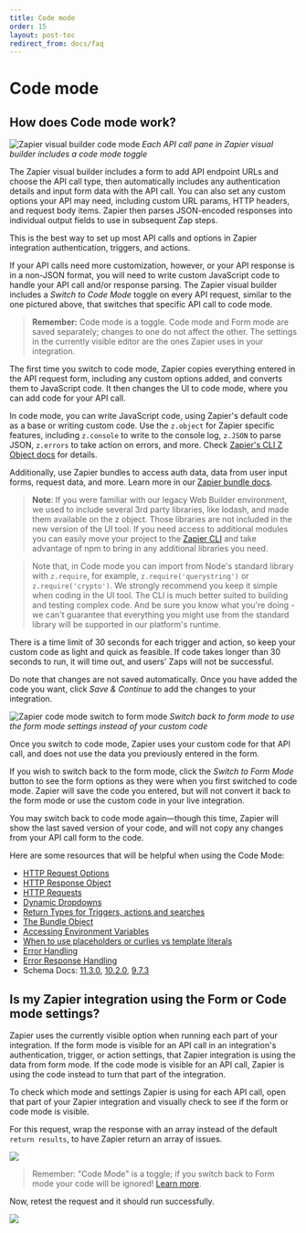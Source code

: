 ```yaml
---
title: Code mode
order: 15
layout: post-toc
redirect_from: docs/faq
---
```


# Code mode

## How does Code mode work?

![Zapier visual builder code mode](https://cdn.zappy.app/17f0890ad5856b53d61e32b26fbb1070.png)
_Each API call pane in Zapier visual builder includes a code mode toggle_

The Zapier visual builder includes a form to add API endpoint URLs and choose the API call type, then automatically includes any authentication details and input form data with the API call. You can also set any custom options your API may need, including custom URL params, HTTP headers, and request body items. Zapier then parses JSON-encoded responses into individual output fields to use in subsequent Zap steps.

This is the best way to set up most API calls and options in Zapier integration authentication, triggers, and actions.

If your API calls need more customization, however, or your API response is in a non-JSON format, you will need to write custom JavaScript code to handle your API call and/or response parsing. The Zapier visual builder includes a _Switch to Code Mode_ toggle on every API request, similar to the one pictured above, that switches that specific API call to code mode.

> **Remember:** Code mode is a toggle. Code mode and Form mode are saved separately; changes to one do not affect the other. The settings in the currently visible editor are the ones Zapier uses in your integration.

The first time you switch to code mode, Zapier copies everything entered in the API request form, including any custom options added, and converts them to JavaScript code. It then changes the UI to code mode, where you can add code for your API call.

In code mode, you can write JavaScript code, using Zapier's default code as a base or writing custom code. Use the `z.object` for Zapier specific features, including `z.console` to write to the console log, `z.JSON` to parse JSON, `z.errors` to take action on errors, and more. Check [Zapier's CLI Z Object docs](https://github.com/zapier/zapier-platform/blob/main/packages/cli/README.md#z-object) for details.

Additionally, use Zapier bundles to access auth data, data from user input forms, request data, and more. Learn more in our [Zapier bundle docs](https://platform.zapier.com/docs/advanced#bundle).

> **Note**: If you were familiar with our legacy Web Builder environment, we used to include several 3rd party libraries, like lodash, and made them available on the z object. Those libraries are not included in the new version of the UI tool. If you need access to additional modules you can easily move your project to the [Zapier CLI](https://github.com/zapier/zapier-platform/blob/main/packages/cli/README.md) and take advantage of npm to bring in any additional libraries you need.

> Note that, in Code mode you can import from Node's standard library with `z.require`, for example, `z.require('querystring')` or `z.require('crypto')`. We strongly recommend you keep it simple when coding in the UI tool. The CLI is much better suited to building and testing complex code. And be sure you know what you're doing - we can't guarantee that everything you might use from the standard library will be supported in our platform's runtime.

There is a time limit of 30 seconds for each trigger and action, so keep your custom code as light and quick as feasible. If code takes longer than 30 seconds to run, it will time out, and users' Zaps will not be successful.

Do note that changes are not saved automatically. Once you have added the code you want, click _Save & Continue_ to add the changes to your integration.

![Zapier code mode switch to form mode](https://cdn.zappy.app/1fa2f12c1c41a49f3d7aeff4d2706f7c.png)
_Switch back to form mode to use the form mode settings instead of your custom code_

Once you switch to code mode, Zapier uses your custom code for that API call, and does not use the data you previously entered in the form.

If you wish to switch back to the form mode, click the _Switch to Form Mode_ button to see the form options as they were when you first switched to code mode. Zapier will save the code you entered, but will not convert it back to the form mode or use the custom code in your live integration.

You may switch back to code mode again—though this time, Zapier will show the last saved version of your code, and will not copy any changes from your API call form to the code.

Here are some resources that will be helpful when using the Code Mode: 
- [HTTP Request Options](https://github.com/zapier/zapier-platform/blob/master/packages/cli/README.md#http-request-options)
- [HTTP Response Object](https://github.com/zapier/zapier-platform/blob/master/packages/cli/README.md#http-response-object)
- [HTTP Requests](https://github.com/zapier/zapier-platform/blob/master/packages/cli/README.md#manual-http-requests)
- [Dynamic Dropdowns](https://github.com/zapier/zapier-platform/blob/master/packages/cli/README.md#dynamic-dropdowns)
- [Return Types for Triggers, actions and searches](https://github.com/zapier/zapier-platform/blob/master/packages/cli/README.md#return-types)
- [The Bundle Object](https://github.com/zapier/zapier-platform/blob/master/packages/cli/README.md#bundle-object)
- [Accessing Environment Variables](https://github.com/zapier/zapier-platform/blob/master/packages/cli/README.md#accessing-environment-variables)
- [When to use placeholders or curlies vs template literals](https://github.com/zapier/zapier-platform/blob/master/packages/cli/README.md#when-to-use-placeholders-or-curlies)
- [Error Handling](https://github.com/zapier/zapier-platform/blob/master/packages/cli/README.md#error-handling)
- [Error Response Handling](https://github.com/zapier/zapier-platform/blob/master/packages/cli/README.md#error-response-handling)
- Schema Docs: [11.3.0](https://github.com/zapier/zapier-platform/blob/zapier-platform-schema@11.3.3/packages/schema/docs/build/schema.md), [10.2.0](https://github.com/zapier/zapier-platform/blob/zapier-platform-schema@10.2.0/packages/schema/docs/build/schema.md), [9.7.3](https://github.com/zapier/zapier-platform/blob/zapier-platform-schema@9.7.3/packages/schema/docs/build/schema.md)

## Is my Zapier integration using the Form or Code mode settings?

Zapier uses the currently visible option when running each part of your integration. If the form mode is visible for an API call in an integration's authentication, trigger, or action settings, that Zapier integration is using the data from form mode. If the code mode is visible for an API call, Zapier is using the code instead to turn that part of the integration.

To check which mode and settings Zapier is using for each API call, open that part of your Zapier integration and visually check to see if the form or code mode is visible.

<a id="cli"></a>

For this request, wrap the response with an array instead of the default `return results`, to have Zapier return an array of issues.

![](https://cdn.zappy.app/3bec13fa502f47ff1e5f9bfded052b4d.png)

> Remember: "Code Mode" is a toggle; if you switch back to Form mode your code will be ignored! [Learn more](#code).

Now, retest the request and it should run successfully.

![](https://cdn.zappy.app/af56c7fed5183aed462d2e7efbf78f8c.png)

<a id="censored"></a>



